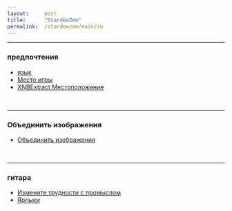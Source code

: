 ```yaml
---
layout:     post
title:      "StardewZem"
permalink:  /stardewzem/main/ru
---
```


---
### **предпочтения**

* [язык](/stardewzem/config/language/ru)
* [Место игры](/stardewzem/config/game_path/ru)
* [XNBExtract Местоположение](/stardewzem/config/xnb_extract_path/ru)

<br/>

---
### **Объединить изображения**

* [Объединить изображения](/stardewzem/image_weaver/image_weaver/ru)

<br/>

---
### **гитара**

* [Измените трудности с промыслом](/stardewzem/misc/fish_difficulty/ru)
* [Ярлыки](/stardewzem/misc/shortcuts/ru)

<br/>
